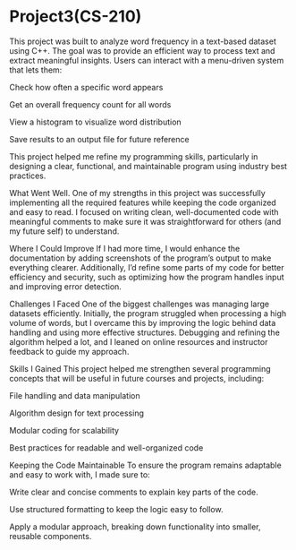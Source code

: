 # Project3(CS-210)

This project was built to analyze word frequency in a text-based dataset using C++. The goal was to provide an efficient way to process text and extract meaningful insights. Users can interact with a menu-driven system that lets them:

Check how often a specific word appears

Get an overall frequency count for all words

View a histogram to visualize word distribution

Save results to an output file for future reference

This project helped me refine my programming skills, particularly in designing a clear, functional, and maintainable program using industry best practices.

What Went Well.
One of my strengths in this project was successfully implementing all the required features while keeping the code organized and easy to read. I focused on writing clean, well-documented code with meaningful comments to make sure it was straightforward for others (and my future self) to understand.

Where I Could Improve
If I had more time, I would enhance the documentation by adding screenshots of the program’s output to make everything clearer. Additionally, I’d refine some parts of my code for better efficiency and security, such as optimizing how the program handles input and improving error detection.

Challenges I Faced
One of the biggest challenges was managing large datasets efficiently. Initially, the program struggled when processing a high volume of words, but I overcame this by improving the logic behind data handling and using more effective structures. Debugging and refining the algorithm helped a lot, and I leaned on online resources and instructor feedback to guide my approach.

Skills I Gained
This project helped me strengthen several programming concepts that will be useful in future courses and projects, including:

File handling and data manipulation

Algorithm design for text processing

Modular coding for scalability

Best practices for readable and well-organized code

Keeping the Code Maintainable
To ensure the program remains adaptable and easy to work with, I made sure to:

Write clear and concise comments to explain key parts of the code.

Use structured formatting to keep the logic easy to follow.

Apply a modular approach, breaking down functionality into smaller, reusable components.
